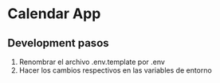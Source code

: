 # Calendar App

## Development pasos

1. Renombrar el archivo .env.template por .env
2. Hacer los cambios respectivos en las variables de entorno
